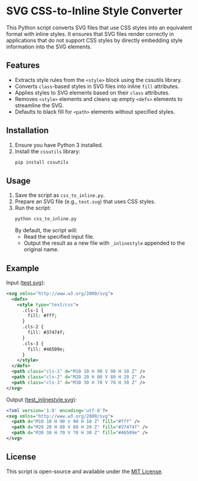 # SVG CSS-to-Inline Style Converter

This Python script converts SVG files that use CSS styles into an equivalent format with inline styles. It ensures that SVG files render correctly in applications that do not support CSS styles by directly embedding style information into the SVG elements.

## Features

- Extracts style rules from the `<style>` block using the cssutils library.
- Converts `class`-based styles in SVG files into inline `fill` attributes.
- Applies styles to SVG elements based on their `class` attributes.
- Removes `<style>` elements and cleans up empty `<defs>` elements to streamline the SVG.
- Defaults to black fill for `<path>` elements without specified styles.

## Installation

1. Ensure you have Python 3 installed.
2. Install the `cssutils` library:
   ```bash
   pip install cssutils
   ```

## Usage

1. Save the script as `css_to_inline.py`.
2. Prepare an SVG file (e.g., `test.svg`) that uses CSS styles.
3. Run the script:
   ```bash
   python css_to_inline.py
   ```
    By default, the script will:
   - Read the specified input file.
   - Output the result as a new file with `_inlinestyle` appended to the original name. 

## Example
Input ([test.svg](test.svg)):
```xml
<svg xmlns="http://www.w3.org/2000/svg">
  <defs>
    <style type="text/css">
      .cls-1 {
        fill: #fff;
      }
      .cls-2 {
        fill: #37474f;
      }
      .cls-3 {
        fill: #46509e;
      }
    </style>
  </defs>
  <path class="cls-1" d="M10 10 H 90 V 90 H 10 Z" />
  <path class="cls-2" d="M20 20 H 80 V 80 H 20 Z" />
  <path class="cls-3" d="M30 30 H 70 V 70 H 30 Z" />
</svg>
```
Output ([test_inlinestyle.svg](test_inlinestyle.svg)):
```xml
<?xml version='1.0' encoding='utf-8'?>
<svg xmlns="http://www.w3.org/2000/svg">
  <path d="M10 10 H 90 V 90 H 10 Z" fill="#fff" />
  <path d="M20 20 H 80 V 80 H 20 Z" fill="#37474f" />
  <path d="M30 30 H 70 V 70 H 30 Z" fill="#46509e" />
</svg>
```

## License

This script is open-source and available under the [MIT License](LICENSE).
